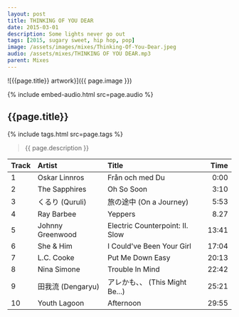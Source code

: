 ```yaml
---
layout: post
title: THINKING OF YOU DEAR
date: 2015-03-01
description: Some lights never go out
tags: [2015, sugary sweet, hip hop, pop]
image: /assets/images/mixes/Thinking-Of-You-Dear.jpeg
audio: /assets/mixes/THINKING OF YOU DEAR.mp3
parent: Mixes
---
```


![{{page.title}} artwork}]({{ page.image }})

{% include embed-audio.html src=page.audio %}

## {{page.title}}
{% include tags.html src=page.tags %}
>{{ page.description }}

| Track | Artist            | Title                                   |   Time |
|:------|:------------------|:----------------------------------------|-------:|
| 1     | Oskar Linnros     | Från och med Du                         |   0:00 |
| 2     | The Sapphires     | Oh So Soon                              |   3:10 |
| 3     | くるり (Quruli)    | 旅の途中 (On a Journey)                 |   5:53 |
| 4     | Ray Barbee        | Yeppers                                 |   8.27 |
| 5     | Johnny Greenwood  | Electric Counterpoint: II. Slow         |  13:41 |
| 6     | She & Him         | I Could've Been Your Girl               |  17:04 |
| 7     | L.C. Cooke        | Put Me Down Easy                        |  20:13 |
| 8     | Nina Simone       | Trouble In Mind                         |  22:42 |
| 9     | 田我流 (Dengaryu)  | アレかも、、 (This Might Be...)          |  25:21 |
| 10    | Youth Lagoon      | Afternoon                               |  29:55 |